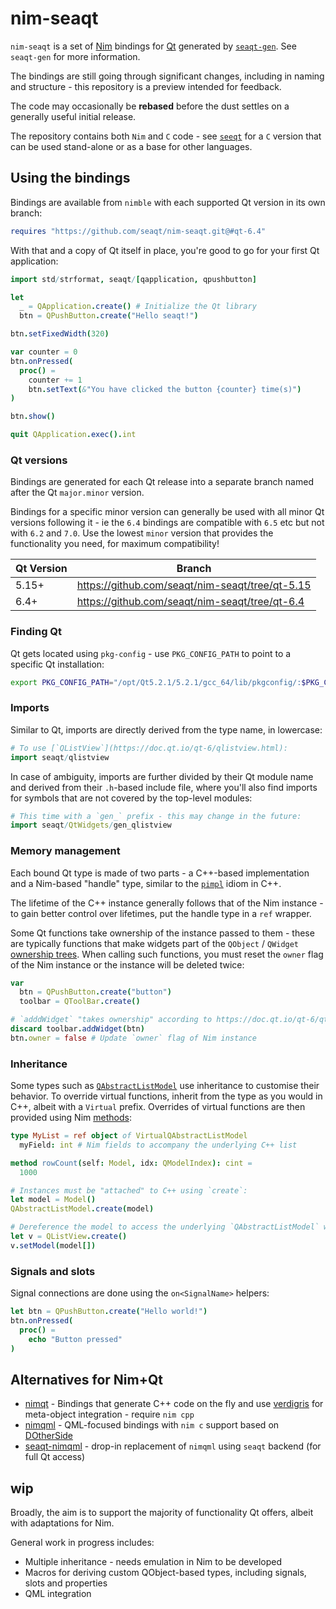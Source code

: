 # nim-seaqt

`nim-seaqt` is a set of [Nim](https://nim-lang.org) bindings for [Qt](https://www.qt.io/) generated by [`seaqt-gen`](https://github.com/seaqt/seaqt-gen). See `seaqt-gen` for more information.

The bindings are still going through significant changes, including in naming and structure - this repository is a preview intended for feedback.

The code may occasionally be **rebased** before the dust settles on a generally useful initial release.

The repository contains both `Nim` and `C` code - see [`seeqt`](https://github.com/seaqt/seaqt) for a `C` version that can be used stand-alone or as a base for other languages.

## Using the bindings

Bindings are available from `nimble` with each supported Qt version in its own branch:

```nim
requires "https://github.com/seaqt/nim-seaqt.git@#qt-6.4"
```

With that and a copy of Qt itself in place, you're good to go for your first Qt application:

```nim
import std/strformat, seaqt/[qapplication, qpushbutton]

let
  _ = QApplication.create() # Initialize the Qt library
  btn = QPushButton.create("Hello seaqt!")

btn.setFixedWidth(320)

var counter = 0
btn.onPressed(
  proc() =
    counter += 1
    btn.setText(&"You have clicked the button {counter} time(s)")
)

btn.show()

quit QApplication.exec().int
```

### Qt versions

Bindings are generated for each Qt release into a separate branch named after the Qt `major.minor` version.

Bindings for a specific minor version can generally be used with all minor Qt versions following it - ie the `6.4` bindings are compatible with `6.5` etc but not with `6.2` and `7.0`. Use the lowest `minor` version that provides the functionality you need, for maximum compatibility!

| Qt Version | Branch |
| ---------- | ------ |
| 5.15+      | https://github.com/seaqt/nim-seaqt/tree/qt-5.15 |
| 6.4+       | https://github.com/seaqt/nim-seaqt/tree/qt-6.4  |

### Finding Qt

Qt gets located using `pkg-config` - use `PKG_CONFIG_PATH` to point to a specific Qt installation:

```sh
export PKG_CONFIG_PATH="/opt/Qt5.2.1/5.2.1/gcc_64/lib/pkgconfig/:$PKG_CONFIG_PATH"
```

### Imports

Similar to Qt, imports are directly derived from the type name, in lowercase:

```nim
# To use [`QListView`](https://doc.qt.io/qt-6/qlistview.html):
import seaqt/qlistview
```

In case of ambiguity, imports are further divided by their Qt module name and derived from their `.h`-based include file, where you'll also find imports for symbols that are not covered by the top-level modules:

```nim
# This time with a `gen_` prefix - this may change in the future:
import seaqt/QtWidgets/gen_qlistview
```

### Memory management

Each bound Qt type is made of two parts - a C++-based implementation and a Nim-based "handle" type, similar to the [`pimpl`](https://en.cppreference.com/w/cpp/language/pimpl) idiom in C++.

The lifetime of the C++ instance generally follows that of the Nim instance - to gain better control over lifetimes, put the handle type in a `ref` wrapper.

Some Qt functions take ownership of the instance passed to them - these are typically functions that make widgets part of the `QObject` / `QWidget` [ownership trees](https://doc.qt.io/qt-6/objecttrees.html). When calling such functions, you must reset the `owner` flag of the Nim instance or the instance will be deleted twice:

```nim
var
  btn = QPushButton.create("button")
  toolbar = QToolBar.create()

# `adddWidget` "takes ownership" according to https://doc.qt.io/qt-6/qtoolbar.html#addWidget
discard toolbar.addWidget(btn)
btn.owner = false # Update `owner` flag of Nim instance
```

### Inheritance

Some types such as [`QAbstractListModel`](https://doc.qt.io/qt-6/qabstractlistmodel.html) use inheritance to customise their behavior. To override virtual functions, inherit from the type as you would in C++, albeit with a `Virtual` prefix. Overrides of virtual functions are then provided using Nim [methods](https://nim-lang.org/docs/manual.html#methods):

```nim
type MyList = ref object of VirtualQAbstractListModel
  myField: int # Nim fields to accompany the underlying C++ list

method rowCount(self: Model, idx: QModelIndex): cint =
  1000

# Instances must be "attached" to C++ using `create`:
let model = Model()
QAbstractListModel.create(model)

# Dereference the model to access the underlying `QAbstractListModel` wrapper
let v = QListView.create()
v.setModel(model[])
```

### Signals and slots

Signal connections are done using the `on<SignalName>` helpers:

```nim
let btn = QPushButton.create("Hello world!")
btn.onPressed(
  proc() =
    echo "Button pressed"
)
```

## Alternatives for Nim+Qt

* [nimqt](https://github.com/jerous86/nimqt/) - Bindings that generate C++ code on the fly and use [verdigris](https://github.com/woboq/verdigris) for meta-object integration - require `nim cpp`
* [nimqml](https://github.com/filcuc/nimqml) - QML-focused bindings with `nim c` support based on [DOtherSide](https://github.com/filcuc/dotherside/)
* [seaqt-nimqml](https://github.com/seaqt/nimqml-seaqt) - drop-in replacement of `nimqml` using `seaqt` backend (for full Qt access)

## wip

Broadly, the aim is to support the majority of functionality Qt offers, albeit with adaptations for Nim.

General work in progress includes:

* Multiple inheritance - needs emulation in Nim to be developed
* Macros for deriving custom QObject-based types, including signals, slots and properties
* QML integration
